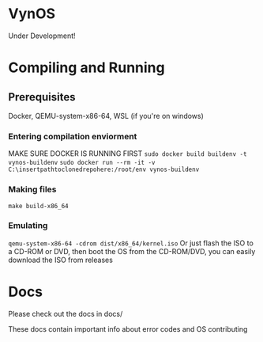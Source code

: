 # VynOS
Under Development!
# Compiling and Running
## Prerequisites
Docker, QEMU-system-x86-64, WSL (if you're on windows)
### Entering compilation enviorment
MAKE SURE DOCKER IS RUNNING FIRST
`sudo docker build buildenv -t vynos-buildenv`
`sudo docker run --rm -it -v C:\insertpathtoclonedrepohere:/root/env vynos-buildenv`
### Making files
`make build-x86_64`
### Emulating
`qemu-system-x86-64 -cdrom dist/x86_64/kernel.iso`
Or just flash the ISO to a CD-ROM or DVD, then boot the OS from the CD-ROM/DVD,
you can easily download the ISO from releases
# Docs
Please check out the docs in docs/

These docs contain important info about error codes and OS contributing
